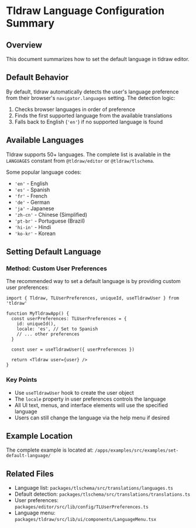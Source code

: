 # Tldraw Language Configuration Summary

## Overview
This document summarizes how to set the default language in tldraw editor.

## Default Behavior
By default, tldraw automatically detects the user's language preference from their browser's `navigator.languages` setting. The detection logic:

1. Checks browser languages in order of preference
2. Finds the first supported language from the available translations
3. Falls back to English (`'en'`) if no supported language is found

## Available Languages
Tldraw supports 50+ languages. The complete list is available in the `LANGUAGES` constant from `@tldraw/editor` or `@tldraw/tlschema`.

Some popular language codes:
- `'en'` - English
- `'es'` - Spanish
- `'fr'` - French  
- `'de'` - German
- `'ja'` - Japanese
- `'zh-cn'` - Chinese (Simplified)
- `'pt-br'` - Portuguese (Brazil)
- `'hi-in'` - Hindi
- `'ko-kr'` - Korean

## Setting Default Language

### Method: Custom User Preferences
The recommended way to set a default language is by providing custom user preferences:

```tsx
import { Tldraw, TLUserPreferences, uniqueId, useTldrawUser } from 'tldraw'

function MyTldrawApp() {
  const userPreferences: TLUserPreferences = {
    id: uniqueId(),
    locale: 'es', // Set to Spanish
    // ... other preferences
  }

  const user = useTldrawUser({ userPreferences })

  return <Tldraw user={user} />
}
```

### Key Points
- Use `useTldrawUser` hook to create the user object
- The `locale` property in user preferences controls the language
- All UI text, menus, and interface elements will use the specified language
- Users can still change the language via the help menu if desired

## Example Location
The complete example is located at:
`/apps/examples/src/examples/set-default-language/`

## Related Files
- Language list: `packages/tlschema/src/translations/languages.ts`
- Default detection: `packages/tlschema/src/translations/translations.ts`
- User preferences: `packages/editor/src/lib/config/TLUserPreferences.ts`
- Language menu: `packages/tldraw/src/lib/ui/components/LanguageMenu.tsx`